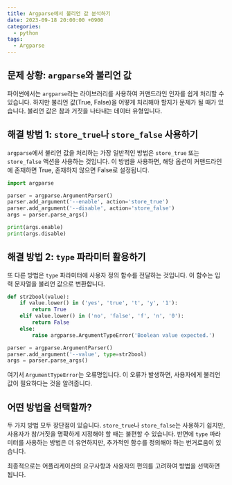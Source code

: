 ```yaml
---
title: Argparse에서 불리언 값 분석하기
date: 2023-09-18 20:00:00 +0900
categories:
  - python
tags:
  - Argparse
---
```


## 문제 상황: `argparse`와 불리언 값

파이썬에서는 `argparse`라는 라이브러리를 사용하여 커맨드라인 인자를 쉽게 처리할 수 있습니다. 하지만 불리언 값(True, False)을 어떻게 처리해야 할지가 문제가 될 때가 있습니다. 불리언 값은 참과 거짓을 나타내는 데이터 유형입니다.

## 해결 방법 1: `store_true`나 `store_false` 사용하기

`argparse`에서 불리언 값을 처리하는 가장 일반적인 방법은 `store_true` 또는 `store_false` 액션을 사용하는 것입니다. 이 방법을 사용하면, 해당 옵션이 커맨드라인에 존재하면 True, 존재하지 않으면 False로 설정됩니다.

```python
import argparse

parser = argparse.ArgumentParser()
parser.add_argument('--enable', action='store_true')
parser.add_argument('--disable', action='store_false')
args = parser.parse_args()

print(args.enable)
print(args.disable)
```

## 해결 방법 2: `type` 파라미터 활용하기

또 다른 방법은 `type` 파라미터에 사용자 정의 함수를 전달하는 것입니다. 이 함수는 입력 문자열을 불리언 값으로 변환합니다.

```python
def str2bool(value):
    if value.lower() in ('yes', 'true', 't', 'y', '1'):
        return True
    elif value.lower() in ('no', 'false', 'f', 'n', '0'):
        return False
    else:
        raise argparse.ArgumentTypeError('Boolean value expected.')

parser = argparse.ArgumentParser()
parser.add_argument('--value', type=str2bool)
args = parser.parse_args()
```

여기서 `ArgumentTypeError`는 오류명입니다. 이 오류가 발생하면, 사용자에게 불리언 값이 필요하다는 것을 알려줍니다.

## 어떤 방법을 선택할까?

두 가지 방법 모두 장단점이 있습니다. `store_true`나 `store_false`는 사용하기 쉽지만, 사용자가 참/거짓을 명확하게 지정해야 할 때는 불편할 수 있습니다. 반면에 `type` 파라미터를 사용하는 방법은 더 유연하지만, 추가적인 함수를 정의해야 하는 번거로움이 있습니다.

최종적으로는 어플리케이션의 요구사항과 사용자의 편의를 고려하여 방법을 선택하면 됩니다.